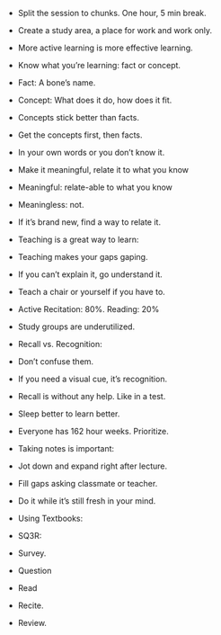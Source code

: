 

* Split the session to chunks. One hour, 5 min break.

* Create a study area, a place for work and work only.

* More active learning is more effective learning.

* Know what you’re learning: fact or concept.
 * Fact: A bone’s name.
 * Concept: What does it do, how does it fit.
 * Concepts stick better than facts.
 * Get the concepts first, then facts.
 * In your own words or you don’t know it.
 

* Make it meaningful, relate it to what you know
 * Meaningful: relate-able to what you know
 * Meaningless: not.
 * If it’s brand new, find a way to relate it.

* Teaching is a great way to learn:
 * Teaching makes your gaps gaping.
 * If you can’t explain it, go understand it.
 * Teach a chair or yourself if you have to.
 * Active Recitation: 80%. Reading: 20%

* Study groups are underutilized.
* Recall vs. Recognition:
 * Don’t confuse them.
 * If you need a visual cue, it’s recognition.
 * Recall is without any help. Like in a test.

* Sleep better to learn better.
 * Everyone has 162 hour weeks. Prioritize.

* Taking notes is important:
 * Jot down and expand right after lecture.
 * Fill gaps asking classmate or teacher.
 * Do it while it’s still fresh in your mind.

* Using Textbooks:
 * SQ3R:
  * Survey.
  * Question
  * Read
  * Recite.
  * Review.
